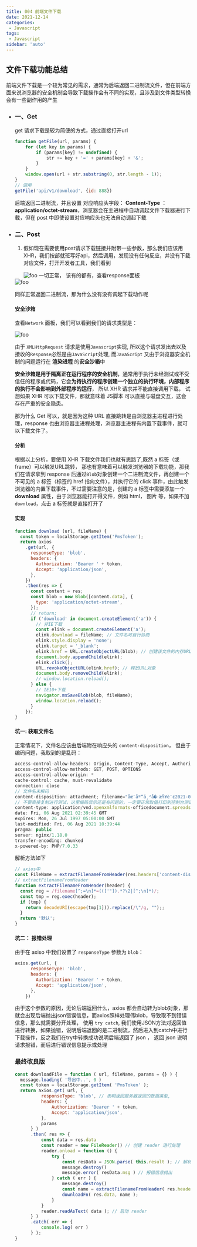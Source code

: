 ```yaml
---
title: 004 前端文件下载
date: 2021-12-14
categories: 
 - Javascript
tags:
 - Javascript
sidebar: 'auto'
---
```


## 文件下载功能总结

前端文件下载是一个较为常见的需求，通常为后端返回二进制流文件，但在前端方面来说浏览器的安全机制会导致下载操作会有不同的实现，且涉及到文件类型转换会有一些副作用的产生

- ### 一、Get

  get 请求下载是较为简便的方式，通过直接打开url

  ```js
  function getFile(url, params) {
      for (let key in params) {
          if (params[key] != undefined) {
              str += key + '=' + params[key] + '&';
          }
      }
      window.open(url + str.substring(0, str.length - 1));
  }
  // 调用
  getFile('api/v1/download', {id: 888})
  ```

  后端返回二进制流，并且设置 对应响应头字段： **Content-Type** ： **application/octet-stream**，浏览器会在主进程中自动调起文件下载器进行下载，但在 post 中即使设置对应响应头也无法自动调起下载

- ### 二、Post

  1. 假如现在需要使用post请求下载链接并附带一些参数，那么我们应该用XHR，我们按部就班写好api，然后调用，发现没有任何反应，并没有下载对应文件，打开开发者工具，我们看到

     
     
     <img :src="$withBase('/js/base/004-01.png')" alt="foo">
     一切正常， 该有的都有，查看response面板

  <img :src="$withBase('/js/base/004-02.png')" alt="foo">

  同样正常返回二进制流，那为什么没有没有调起下载动作呢

  #### 安全沙箱

  查看`Network` 面板，我们可以看到我们的请求类型是：

  <img :src="$withBase('/js/base/004-03.png')" alt="foo">

  由于 `XMLHttpRequest` 请求是使用`Javascript`实现, 所以这个请求发出去以及接收的`Response`必然是由`JavaScript`处理, 而`JavaScript` 又由于浏览器安全机制的问题运行在 **渲染进程** 的**安全沙箱**中

  **安全沙箱是用于隔离正在运行程序的安全机制**，通常用于执行未经测试或不受信任的程序或代码，它会**为待执行的程序创建一个独立的执行环境，内部程序的执行不会影响到外部程序的运行**， 所以 XHR 请求并不能直接调用下载， 试想如果 XHR 可以下载文件，那就意味着 JS脚本 可以直接与磁盘交互，这会存在严重的安全隐患。

  那为什么 Get 可以，就是因为这种 URL 直接跳转是由浏览器主进程进行处理，response 也由浏览器主进程处理，浏览器主进程有内置下载事件，就可以下载文件了。

  #### 分析

  根据以上分析，要使用 XHR 下载文件我们也就有思路了,既然 a 标签（或 frame）可以触发URL跳转， 那也有意味着可以触发浏览器的下载功能，那我们在请求拿到 response 后通过`Blob`对象创建一个二进制流文件，再创建一个不可见的 a 标签（标签的 href 指向文件），并执行它的 click 事件，由此触发浏览器的内置下载事件，不过需要注意的是，创建的 a 标签中需要添加一个 **download** 属性，由于浏览器能打开得文件，例如 html， 图片 等，如果不加 `download`，点击 a 标签就是直接打开了

  #### 实现

  ```js
  function download (url, fileName) {
    const token = localStorage.getItem('PmsToken');
    return axios
      .get(url, {
        responseType: 'blob', 
        headers: {
          Authorization: 'Bearer ' + token,
          Accept: 'application/json',
        },
      })
      .then(res => {
        const content = res;
        const blob = new Blob([content.data], {
          type: 'application/octet-stream',
        });
        // return;
        if ('download' in document.createElement('a')) {
          // 非IE下载
          const elink = document.createElement('a');
          elink.download = fileName; // 文件名可自行协商
          elink.style.display = 'none';
          elink.target = '_blank';
          elink.href = URL.createObjectURL(blob); // 创建该文件的内存URL
          document.body.appendChild(elink);
          elink.click();
          URL.revokeObjectURL(elink.href); // 释放URL对象
          document.body.removeChild(elink);
          // window.location.reload();
        } else {
          // IE10+下载
          navigator.msSaveBlob(blob, fileName);
          window.location.reload();
        }
      });
  }
  ```

  #### 坑一: 获取文件名

  正常情况下，文件名应该由后端附在响应头的 `content-disposition`， 但由于编码问题，我取到的是乱码：

  ```js
  access-control-allow-headers: Origin, Content-Type, Accept, Authorization, X-Requested-With
  access-control-allow-methods: GET, POST, OPTIONS
  access-control-allow-origin: *
  cache-control: cache, must-revalidate
  connection: close
  // 文件名未解码
  content-disposition: attachment; filename="åœ¨åº“ä¸²å�·æŸ¥è¯¢2021-08-06.xlsx" 
  // 不要直接复制进行测试，这里编码显示还是有问题的，一定要正常取值打印到控制台测试
  content-type: application/vnd.openxmlformats-officedocument.spreadsheetml.sheet; charset=UTF-8
  date: Fri, 06 Aug 2021 02:39:45 GMT
  expires: Mon, 26 Jul 1997 05:00:00 GMT
  last-modified: Fri, 06 Aug 2021 10:39:44
  pragma: public
  server: nginx/1.18.0
  transfer-encoding: chunked
  x-powered-by: PHP/7.0.33
  ```

  解析方法如下

  ```js
  // axios中
  const FileName = extractFilenameFromHeader(res.headers['content-disposition'])
  // extractFilenameFromHeader
  function extractFilenameFromHeader(header) {
    const reg = /filename[^;=\n]*=((['"]).*?\2|[^;\n]*)/;
    const tmp = reg.exec(header);
    if (tmp) {
      return decodeURI(escape(tmp[1])).replace(/\"/g, "");;
    }
    return '默认';
  }
  ```

  #### 坑二： 报错处理

  由于在 axiso 中我们设置了 `responseType` 参数为 `blob`：

  ```js
  axios.get(url, {
        responseType: 'blob', 
        headers: {
          Authorization: 'Bearer ' + token,
          Accept: 'application/json',
        },
      })
  ```

  由于这个参数的原因，无论后端返回什么，axios 都会自动转为blob对象，那就会出现后端抛出json错误信息，而axios照样处理伟blob，导致取不到错误信息，那么就需要分开处理， 使用 `try catch`,  我们使用JSON方法对返回值进行转换，如果抛错，说明后端返回的是二进制流，然后进入到catch中进行下载操作，反之我们在try中转换成功说明后端返回了 json ， 返回 json 说明请求报错，而后进行错误信息提示或处理

  ### 最终改良版

  ```js
  const downloadFile = function ( url, fileName, params = {} ) {
  	message.loading( '导出中..', 0 )
  	const token = localStorage.getItem( 'PmsToken' );
  	return axios.get( url, {
  			responseType: 'blob', // 表明返回服务器返回的数据类型,
  			headers: {
  				Authorization: 'Bearer ' + token,
  				Accept: 'application/json',
  			},
  			params
  		} )
  		.then( res => {
  			const data = res.data
  			const reader = new FileReader() // 创建 reader 进行处理
  			reader.onload = function () {
  				try {
  					const resData = JSON.parse( this.result ); // 解析成功： 后端返回的是json
  					message.destroy()
  					message.error( resData.msg ) // 报错信息抛出
  				} catch ( err ) {
  					message.destroy()
  					const name = extractFilenameFromHeader( res.headers[ 'content-disposition' ] )
  					downloadFn( res.data, name );
  				}
  			}
  			reader.readAsText( data ); // 启动 reader
  		} )
  		.catch( err => {
  			console.log( err )
  		} );
  }
  ```